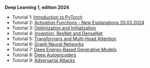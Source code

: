 **Deep Learning 1, edition 2024**

- Tutorial 1: [Introduction to PyTorch](https://github.com/msgtsuzuki/saved_models/blob/main/tutorial01/Tutorial01-N.ipynb)
- Tutorial 2: [Activation Functions - New Explanations 20.03.2024](https://github.com/msgtsuzuki/saved_models/blob/main/tutorial02/Tutorial02-N.ipynb)
- Tutorial 3: [Optimization and Initialization](https://github.com/msgtsuzuki/saved_models/blob/main/tutorial03/Tutorial03-N.ipynb)
- Tutorial 4: [Inception, ResNet and DenseNet](https://github.com/msgtsuzuki/saved_models/blob/main/tutorial04/Tutorial04-N.ipynb)
- Tutorial 5: [Transformers and Multi-Head Attention](https://github.com/msgtsuzuki/saved_models/blob/main/tutorial05/Tutorial05-N.ipynb)
- Tutorial 6: [Graph Neural Networks](https://github.com/msgtsuzuki/saved_models/blob/main/tutorial06/Tutorial06-N.ipynb)
- Tutorial 7: [Deep Energy-Based Generative Models](https://github.com/msgtsuzuki/saved_models/blob/main/tutorial07/Tutorial07-N.ipynb)
- Tutorial 8: [Deep Autoencoders](https://github.com/msgtsuzuki/saved_models/blob/main/tutorial08/Tutorial08-N.ipynb)
- Tutorial 9: [Adversarial Attacks](https://github.com/msgtsuzuki/saved_models/blob/main/tutorial09/Tutorial09-N.ipynb)
